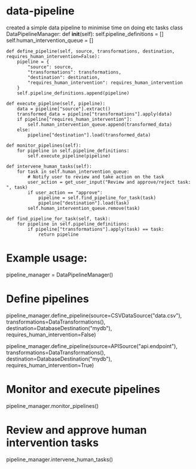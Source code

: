 # data-pipeline
created a simple data pipeline to minimise time on doing etc tasks
class DataPipelineManager:
    def __init__(self):
        self.pipeline_definitions = []
        self.human_intervention_queue = []
    
    def define_pipeline(self, source, transformations, destination, requires_human_intervention=False):
        pipeline = {
            "source": source,
            "transformations": transformations,
            "destination": destination,
            "requires_human_intervention": requires_human_intervention
        }
        self.pipeline_definitions.append(pipeline)
    
    def execute_pipeline(self, pipeline):
        data = pipeline["source"].extract()
        transformed_data = pipeline["transformations"].apply(data)
        if pipeline["requires_human_intervention"]:
            self.human_intervention_queue.append(transformed_data)
        else:
            pipeline["destination"].load(transformed_data)
    
    def monitor_pipelines(self):
        for pipeline in self.pipeline_definitions:
            self.execute_pipeline(pipeline)
    
    def intervene_human_tasks(self):
        for task in self.human_intervention_queue:
            # Notify user to review and take action on the task
            user_action = get_user_input("Review and approve/reject task: ", task)
            if user_action == "approve":
                pipeline = self.find_pipeline_for_task(task)
                pipeline["destination"].load(task)
            self.human_intervention_queue.remove(task)
    
    def find_pipeline_for_task(self, task):
        for pipeline in self.pipeline_definitions:
            if pipeline["transformations"].apply(task) == task:
                return pipeline

# Example usage:
pipeline_manager = DataPipelineManager()

# Define pipelines
pipeline_manager.define_pipeline(source=CSVDataSource("data.csv"),
                                 transformations=DataTransformations(),
                                 destination=DatabaseDestination("mydb"),
                                 requires_human_intervention=False)

pipeline_manager.define_pipeline(source=APISource("api.endpoint"),
                                 transformations=DataTransformations(),
                                 destination=DatabaseDestination("mydb"),
                                 requires_human_intervention=True)

# Monitor and execute pipelines
pipeline_manager.monitor_pipelines()

# Review and approve human intervention tasks
pipeline_manager.intervene_human_tasks()

